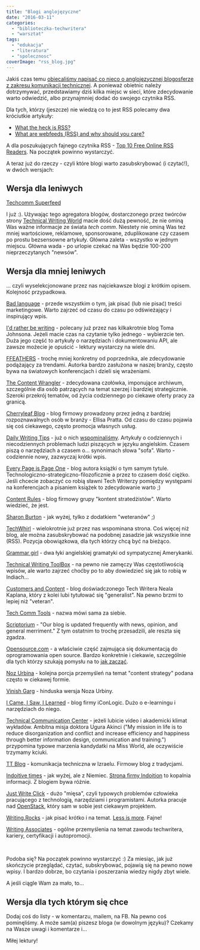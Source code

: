 ```yaml
---
title: "Blogi anglojęzyczne"
date: "2016-03-11"
categories: 
  - "biblioteczka-techwritera"
  - "warsztat"
tags: 
  - "edukacja"
  - "literatura"
  - "spolecznosc"
coverImage: "rss_blog.jpg"
---
```


Jakiś czas temu [obiecaliśmy napisać co nieco o anglojęzycznej blogosferze z zakresu komunikacji technicznej](http://techwriter.pl/polskie-blogi/). A ponieważ obietnic należy dotrzymywać, przedstawiamy dziś kilka miejsc w sieci, które zdecydowanie warto odwiedzić, albo przynajmniej dodać do swojego czytnika RSS.

Dla tych, którzy (jeszcze) nie wiedzą co to jest RSS polecamy dwa króciutkie artykuły:

- [What the heck is RSS?](http://www.copyblogger.com/what-the-heck-is-rss/)
- [What are webfeeds (RSS) and why should you care?](http://www.contentious.com/2003/10/18/what-are-webfeeds-rss-and-why-should-you-care-2/)

A dla poszukujących fajnego czytnika RSS - [Top 10 Free Online RSS Readers](http://sixrevisions.com/tools/free-rss-readers/). Na początek powinno wystarczyć.

A teraz już do rzeczy - czyli które blogi warto zasubskrybować (i czytać!), w dwóch wersjach:

## Wersja dla leniwych

[Techcomm Superfeed](http://technicalwritingworld.com/page/techcomm-superfeed%20)

I już :). Używając tego agregatora blogów, dostarczonego przez twórców strony [Technical Writing World](http://technicalwritingworld.com/) macie dość dużą pewność, że nie ominą Was ważne informacje ze świata _tech comm_. Niestety nie ominą Was też mniej wartościowe, reklamowe, sponsorowane, zduplikowane czy czasem po prostu bezsensowne artykuły. Główna zaleta - wszystko w jednym miejscu. Główna wada - po urlopie czekać na Was będzie 100-200 nieprzeczytanych "newsów".

## Wersja dla mniej leniwych

... czyli wyselekcjonowane przez nas najciekawsze blogi z krótkim opisem. Kolejność przypadkowa.

[Bad language](http://www.articulatemarketing.com/blog) - przede wszystkim o tym, jak pisać (lub nie pisać) treści marketingowe. Warto zajrzeć od czasu do czasu po odświeżający i inspirujący wpis.

[I'd rather be writing](http://idratherbewriting.com) - polecany już przez nas kilkakrotnie blog Toma Johnsona. Jeżeli macie czas na czytanie tylko jednego - wybierzcie ten. Duża jego część to artykuły o narzędziach i dokumentowaniu API, ale zawsze możecie je opuścić - lektury wystarczy na wiele dni.

[FFEATHERS](https://ffeathers.wordpress.com/) - trochę mniej konkretny od poprzednika, ale zdecydowanie podążający za trendami. Autorka bardzo zasłużona w naszej branży, często bywa na światowych konferencjach i dzieli się wrażeniami.

[The Content Wrangler](http://thecontentwrangler.com/blog/) - zdecydowana czołówka, imponujące archiwum, szczególnie dla osób patrzących na temat szerzej i bardziej strategicznie. Szeroki przekrój tematów, od życia codziennego po ciekawe oferty pracy za granicą.

[Cherryleaf Blog](http://www.cherryleaf.com/blog/) - blog firmowy prowadzony przez jedną z bardziej rozpoznawalnych osób w branży - Ellisa Pratta. Od czasu do czasu pojawia się coś ciekawego, często promocja własnych usług.

[Daily Writing Tips](http://www.dailywritingtips.com/) - już o nich [wspominaliśmy](http://techwriter.pl/naucz-sie-sama-czesc-5/). Artykuły o codziennych i niecodziennych problemach ludzi piszących w języku angielskim. Czasem piszą o narzędziach a czasem o... synonimach słowa "sofa". Warto - codziennie nowy, zazwyczaj krótki wpis.

[Every Page is Page One](http://everypageispageone.com/) - blog autora książki o tym samym tytule. Technologiczno-strategiczno-filozoficznie a przez to czasem dość ciężko. Jeśli chcecie zobaczyć co robią sławni Tech Writerzy pomiędzy występami na konferencjach a pisaniem książek to zdecydowanie warto ;)

[Content Rules](http://contentrules.com/category/blog/) - blog firmowy grupy "kontent stratedżistów". Warto wiedzieć, że jest.

[Sharon Burton](http://www.sharonburton.com/) - jak wyżej, tylko z dodatkiem "weteranów" ;)

[TechWhirl](http://techwhirl.com/) - wielokrotnie już przez nas wspominana strona. Coś więcej niż blog, ale można zasubskrybować na podobnej zasadzie jak wszystkie inne (RSS). Pozycja obowiązkowa, dla tych którzy chcą być na bieżąco.

[Grammar girl](http://www.quickanddirtytips.com/grammar-girl) - dwa łyki angielskiej gramatyki od sympatycznej Amerykanki.

[Technical Writing ToolBox](http://technicalwritingtoolbox.com/) - na pewno nie zamęczy Was częstotliwością wpisów, ale warto zajrzeć choćby po to aby dowiedzieć się jak to robią w Indiach...

[Customers and Content](https://customersandcontent.com/) - blog doświadczonego Tech Writera Neala Kaplana, który z kolei lubi tytułować się "generalist". Na pewno brzmi to lepiej niż "veteran".

[Tech Comm Tools](http://www.techcommtools.com/blog/) - nazwa mówi sama za siebie.

[Scriptorium](http://www.scriptorium.com/blog/) - "Our blog is updated frequently with news, opinion, and general merriment." Z tym ostatnim to trochę przesadzili, ale reszta się zgadza.

[Opensource.com](https://opensource.com/tags/doc-dish) - a właściwie część zajmująca się dokumentacją do oprogramowania open source. Bardzo konkretnie i ciekawie, szczególnie dla tych którzy szukają pomysłu na to [jak zacząć](http://techwriter.pl/open-techwriting-sposob-na-start-i-rozwoj-kariery/).

[Noz Urbina](http://urbinaconsulting.com/blog/) - kolejna porcja przemyśleń na temat "content strategy" podana często w ciekawej formie.

[Vinish Garg](http://www.vinishgarg.com/blog/) - hinduska wersja Noza Urbiny.

[I Came, I Saw, I Learned](http://iconlogic.blogs.com/weblog/) - blog firmy iConLogic. Dużo o e-learningu i narzędziach do niego.

[Technical Communication Center](http://www.technicalcommunicationcenter.com/) - jeżeli lubicie video i akademicki klimat wykładów. Ambitna misja doktora Ugura Akinci ("My mission in life is to reduce disorganization and conflict and increase efficiency and happiness through better information design, communication and training.") przypomina typowe marzenia kandydatki na Miss World, ale oczywiście trzymamy kciuki.

[TT Blog](http://www.tech-tav.com/technical-writing-blog) - komunikacja techniczna w Izraelu. Firmowy blog z tradycjami.

[Indoitive times](http://www.indoition.com/blog/) - jak wyżej, ale z Niemiec. [Strona firmy Indoition](http://www.indoition.com/index.html) to kopalnia informacji. Z blogiem bywa różnie.

[Just Write Click](http://justwriteclick.com/) - dużo "mięsa", czyli typowych problemów człowieka pracującego z technologią, narzędziami i programistami. Autorka pracuje nad [OpenStack](https://www.openstack.org/), który sam w sobie jest ciekawym projektem.

[Writing.Rocks](http://writing.rocks/blog/) - jak pisać krótko i na temat. [Less is more](http://techwriter.pl/less-is-more-strikes-again/). Fajne!

[Writing Associates](http://writingassociates.com/blog/) - ogólne przemyślenia na temat zawodu techwritera, kariery, certyfikacji i autopromocji.

 

Podoba się? Na początek powinno wystarczyć :) Za miesiąc, jak już skończycie przeglądać, czytać, subskrybować, pojawią się na pewno nowe wpisy. I bardzo dobrze, bo czytania i poszerzania wiedzy nigdy zbyt wiele.

A jeśli ciągle Wam za mało, to...

## Wersja dla tych którym się chce

Dodaj coś do listy - w komentarzu, mailem, na FB. Na pewno coś pominęliśmy. A może sam(a) piszesz bloga (w dowolnym języku)? Czekamy na Wasze uwagi i komentarze i...

Miłej lektury!
